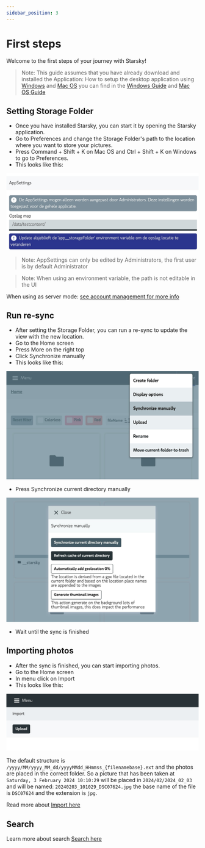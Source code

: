 ```yaml
---
sidebar_position: 3
---
```


# First steps

Welcome to the first steps of your journey with Starsky!

> Note: This guide assumes that you have already download and installed the Application: How to setup the desktop application using [Windows](../getting-started/desktop/desktop-windows.md) and [Mac OS](../getting-started/desktop/desktop-macos.md) you can find in the [Windows Guide](../getting-started/desktop/desktop-windows.md) and [Mac OS Guide](../getting-started/desktop/desktop-macos.md)

## Setting Storage Folder

-   Once you have installed Starsky, you can start it by opening the Starsky application.
-   Go to Preferences and change the Storage Folder's path to the location where you want to store
    your pictures.
-   Press Command + Shift + K on Mac OS and Ctrl + Shift + K on Windows to go to Preferences.
-   This looks like this:

![Storage Folder Assets](../assets/getting-started-first-steps-storage-folder.jpg)

> Note: AppSettings can only be edited by Administrators, the first user is by default Administrator

> Note: When using an environment variable, the path is not editable in the UI

When using as server mode: [see account management for more info](../features/accountmanagement.md)

## Run re-sync

-   After setting the Storage Folder, you can run a re-sync to update the view with the new location.
-   Go to the Home screen
-   Press More on the right top
-   Click Synchronize manually
-   This looks like this:

![Manual Sync](../assets/getting-started-first-steps-manual-sync.jpg)

-   Press Synchronize current directory manually

![Manual Sync](../assets/getting-started-first-steps-manual-sync-2.jpg)

-   Wait until the sync is finished

## Importing photos

-   After the sync is finished, you can start importing photos.
-   Go to the Home screen
-   In menu click on Import
-   This looks like this:

![Import](../assets/getting-started-first-steps-import.jpg)

The default structure is `/yyyy/MM/yyyy_MM_dd/yyyyMMdd_HHmmss_{filenamebase}.ext` and the photos are
placed in the correct folder.
So a picture that has been taken at `Saturday, 3 February 2024 10:10:29` will be placed
in `2024/02/2024_02_03` and will be named: `20240203_101029_DSC07624.jpg` the base name of the file
is `DSC07624` and the extension is `jpg`.

Read more about [Import here](../features/import.md)

## Search

Learn more about search [Search here](../features/search.md)
